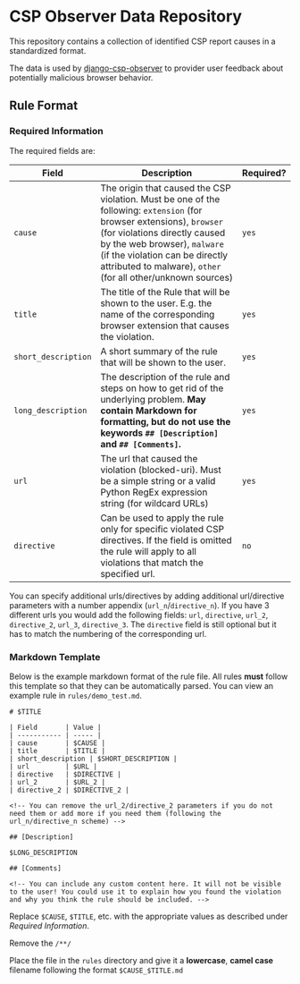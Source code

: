 # CSP Observer Data Repository
This repository contains a collection of identified CSP report causes in a standardized format.

The data is used by [django-csp-observer](https://github.com/flxn/django-csp-observer) to provider user feedback about potentially malicious browser behavior.

## Rule Format

### Required Information

The required fields are:

| Field | Description | Required? |
| ----- | ----------- | --------- |
| `cause` | The origin that caused the CSP violation. Must be one of the following: `extension` (for browser extensions), `browser` (for violations directly caused by the web browser), `malware` (if the violation can be directly attributed to malware), `other` (for all other/unknown sources) | `yes` |
| `title` | The title of the Rule that will be shown to the user. E.g. the name of the corresponding browser extension that causes the violation. | `yes` |
| `short_description` | A short summary of the rule that will be shown to the user. | `yes` |
| `long_description` | The description of the rule and steps on how to get rid of the underlying problem. **May contain Markdown for formatting, but do not use the keywords `## [Description]` and `## [Comments]`.** | `yes` |
| `url` | The url that caused the violation (blocked-uri). Must be a simple string or a valid Python RegEx expression string (for wildcard URLs) | `yes` |
| `directive` | Can be used to apply the rule only for specific violated CSP directives. If the field is omitted the rule will apply to all violations that match the specified url. | `no` |

You can specify additional urls/directives by adding additional url/directive parameters with a number appendix (`url_n`/`directive_n`). If you have 3 different urls you would add the following fields:
`url`, `directive`, `url_2`, `directive_2`, `url_3`, `directive_3`. The `directive` field is still optional but it has to match the numbering of the corresponding url.

### Markdown Template

Below is the example markdown format of the rule file. All rules **must** follow this template so that they can be automatically parsed.
You can view an example rule in ``rules/demo_test.md``.


```
# $TITLE

| Field       | Value |
| ----------- | ----- |
| cause       | $CAUSE |
| title       | $TITLE |
| short_description | $SHORT_DESCRIPTION |
| url         | $URL |
| directive   | $DIRECTIVE |
| url_2       | $URL_2 |
| directive_2 | $DIRECTIVE_2 |

<!-- You can remove the url_2/directive_2 parameters if you do not need them or add more if you need them (following the url_n/directive_n scheme) -->

## [Description]

$LONG_DESCRIPTION

## [Comments]

<!-- You can include any custom content here. It will not be visible to the user! You could use it to explain how you found the violation and why you think the rule should be included. -->
```

Replace `$CAUSE`, `$TITLE`, etc. with the appropriate values as described under *Required Information*.

Remove the `/**/`

Place the file in the `rules` directory and give it a **lowercase**, **camel case** filename following the format `$CAUSE_$TITLE.md`